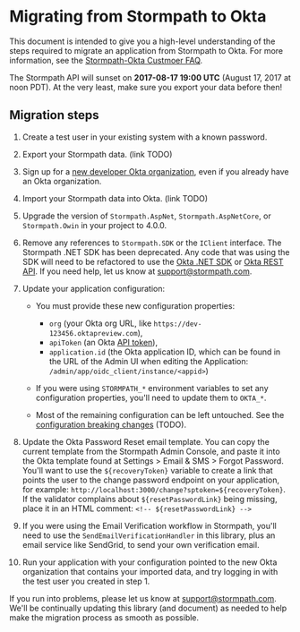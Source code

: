 # Migrating from Stormpath to Okta

This document is intended to give you a high-level understanding of the steps required to migrate an application from Stormpath to Okta. For more information, see the [Stormpath-Okta Custmoer FAQ](https://stormpath.com/oktaplusstormpath).

The Stormpath API will sunset on **2017-08-17 19:00 UTC** (August 17, 2017 at noon PDT). At the very least, make sure you export your data before then!

## Migration steps

1. Create a test user in your existing system with a known password.
1. Export your Stormpath data. (link TODO)
1. Sign up for a [new developer Okta organization](https://www.okta.com/developer/signup/stormpath/), even if you already have an Okta organization.
1. Import your Stormpath data into Okta. (link TODO)
1. Upgrade the version of `Stormpath.AspNet`, `Stormpath.AspNetCore`, or `Stormpath.Owin` in your project to 4.0.0.
1. Remove any references to `Stormpath.SDK` or the `IClient` interface. The Stormpath .NET SDK has been deprecated. Any code that was using the SDK will need to be refactored to use the [Okta .NET SDK](https://github.com/okta/oktasdk-csharp) or [Okta REST API](http://developer.okta.com/docs/api/getting_started/api_test_client.html). If you need help, let us know at support@stormpath.com.
1. Update your application configuration:

	* You must provide these new configuration properties:
		* `org` (your Okta org URL, like `https://dev-123456.oktapreview.com`),
		* `apiToken` (an Okta [API token](http://developer.okta.com/docs/api/getting_started/getting_a_token.html)),
		* `application.id` (the Okta application ID, which can be found in the URL of the Admin UI when editing the Application: `/admin/app/oidc_client/instance/<appid>`)

	* If you were using `STORMPATH_*` environment variables to set any configuration properties, you'll need to update them to `OKTA_*`.

	* Most of the remaining configuration can be left untouched. See the [configuration breaking changes](todo) (TODO).

1. Update the Okta Password Reset email template. You can copy the current template from the Stormpath Admin Console, and paste it into the Okta template found at Settings > Email & SMS > Forgot Password.  You'll want to use the ``${recoveryToken}`` variable to create a link that points the user to the change password endpoint on your application, for example: ``http://localhost:3000/change?sptoken=${recoveryToken}``. If the validator complains about `${resetPasswordLink}` being missing, place it in an HTML comment: `<!-- ${resetPasswordLink} -->`

1. If you were using the Email Verification workflow in Stormpath, you'll need to use the `SendEmailVerificationHandler` in this library, plus an email service like SendGrid, to send your own verification email.

1. Run your application with your configuration pointed to the new Okta organization that contains your imported data, and try logging in with the test user you created in step 1.

If you run into problems, please let us know at support@stormpath.com. We'll be continually updating this library (and document) as needed to help make the migration process as smooth as possible.